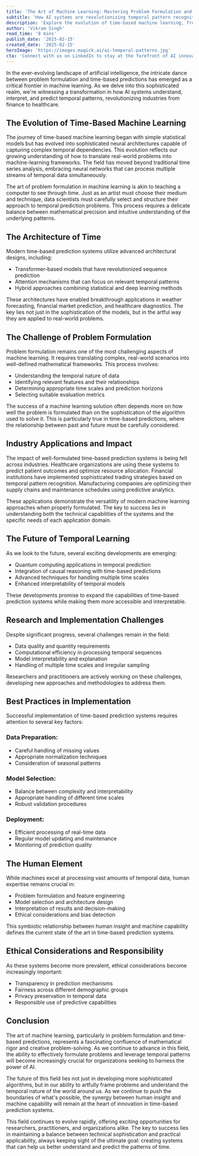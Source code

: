 ```yaml
---
title: 'The Art of Machine Learning: Mastering Problem Formulation and Time-Based Predictions'
subtitle: 'How AI systems are revolutionizing temporal pattern recognition and prediction'
description: 'Explore the evolution of time-based machine learning, from simple statistical models to sophisticated neural architectures. Learn how proper problem formulation and temporal pattern recognition are revolutionizing industries from healthcare to finance, and discover the challenges and opportunities in this rapidly advancing field.'
author: 'Vikram Singh'
read_time: '8 mins'
publish_date: '2025-02-15'
created_date: '2025-02-15'
heroImage: 'https://images.magick.ai/ai-temporal-patterns.jpg'
cta: 'Connect with us on LinkedIn to stay at the forefront of AI innovation and temporal prediction systems. Join our community of forward-thinking professionals shaping the future of machine learning!'
---
```


In the ever-evolving landscape of artificial intelligence, the intricate dance between problem formulation and time-based predictions has emerged as a critical frontier in machine learning. As we delve into this sophisticated realm, we're witnessing a transformation in how AI systems understand, interpret, and predict temporal patterns, revolutionizing industries from finance to healthcare.

## The Evolution of Time-Based Machine Learning

The journey of time-based machine learning began with simple statistical models but has evolved into sophisticated neural architectures capable of capturing complex temporal dependencies. This evolution reflects our growing understanding of how to translate real-world problems into machine-learning frameworks. The field has moved beyond traditional time series analysis, embracing neural networks that can process multiple streams of temporal data simultaneously.

The art of problem formulation in machine learning is akin to teaching a computer to see through time. Just as an artist must choose their medium and technique, data scientists must carefully select and structure their approach to temporal prediction problems. This process requires a delicate balance between mathematical precision and intuitive understanding of the underlying patterns.

## The Architecture of Time

Modern time-based prediction systems utilize advanced architectural designs, including:

- Transformer-based models that have revolutionized sequence prediction
- Attention mechanisms that can focus on relevant temporal patterns
- Hybrid approaches combining statistical and deep learning methods

These architectures have enabled breakthrough applications in weather forecasting, financial market prediction, and healthcare diagnostics. The key lies not just in the sophistication of the models, but in the artful way they are applied to real-world problems.

## The Challenge of Problem Formulation

Problem formulation remains one of the most challenging aspects of machine learning. It requires translating complex, real-world scenarios into well-defined mathematical frameworks. This process involves:

- Understanding the temporal nature of data
- Identifying relevant features and their relationships
- Determining appropriate time scales and prediction horizons
- Selecting suitable evaluation metrics

The success of a machine learning solution often depends more on how well the problem is formulated than on the sophistication of the algorithm used to solve it. This is particularly true in time-based predictions, where the relationship between past and future must be carefully considered.

## Industry Applications and Impact

The impact of well-formulated time-based prediction systems is being felt across industries. Healthcare organizations are using these systems to predict patient outcomes and optimize resource allocation. Financial institutions have implemented sophisticated trading strategies based on temporal pattern recognition. Manufacturing companies are optimizing their supply chains and maintenance schedules using predictive analytics.

These applications demonstrate the versatility of modern machine learning approaches when properly formulated. The key to success lies in understanding both the technical capabilities of the systems and the specific needs of each application domain.

## The Future of Temporal Learning

As we look to the future, several exciting developments are emerging:

- Quantum computing applications in temporal prediction
- Integration of causal reasoning with time-based predictions
- Advanced techniques for handling multiple time scales
- Enhanced interpretability of temporal models

These developments promise to expand the capabilities of time-based prediction systems while making them more accessible and interpretable.

## Research and Implementation Challenges

Despite significant progress, several challenges remain in the field:

- Data quality and quantity requirements
- Computational efficiency in processing temporal sequences
- Model interpretability and explanation
- Handling of multiple time scales and irregular sampling

Researchers and practitioners are actively working on these challenges, developing new approaches and methodologies to address them.

## Best Practices in Implementation

Successful implementation of time-based prediction systems requires attention to several key factors:

### Data Preparation:
- Careful handling of missing values
- Appropriate normalization techniques
- Consideration of seasonal patterns

### Model Selection:
- Balance between complexity and interpretability
- Appropriate handling of different time scales
- Robust validation procedures

### Deployment:
- Efficient processing of real-time data
- Regular model updating and maintenance
- Monitoring of prediction quality

## The Human Element

While machines excel at processing vast amounts of temporal data, human expertise remains crucial in:

- Problem formulation and feature engineering
- Model selection and architecture design
- Interpretation of results and decision-making
- Ethical considerations and bias detection

This symbiotic relationship between human insight and machine capability defines the current state of the art in time-based prediction systems.

## Ethical Considerations and Responsibility

As these systems become more prevalent, ethical considerations become increasingly important:

- Transparency in prediction mechanisms
- Fairness across different demographic groups
- Privacy preservation in temporal data
- Responsible use of predictive capabilities

## Conclusion

The art of machine learning, particularly in problem formulation and time-based predictions, represents a fascinating confluence of mathematical rigor and creative problem-solving. As we continue to advance in this field, the ability to effectively formulate problems and leverage temporal patterns will become increasingly crucial for organizations seeking to harness the power of AI.

The future of this field lies not just in developing more sophisticated algorithms, but in our ability to artfully frame problems and understand the temporal nature of the world around us. As we continue to push the boundaries of what's possible, the synergy between human insight and machine capability will remain at the heart of innovation in time-based prediction systems.

This field continues to evolve rapidly, offering exciting opportunities for researchers, practitioners, and organizations alike. The key to success lies in maintaining a balance between technical sophistication and practical applicability, always keeping sight of the ultimate goal: creating systems that can help us better understand and predict the patterns of time.